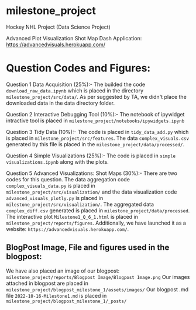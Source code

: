 # milestone_project
Hockey NHL Project (Data Science Project)

Advanced Plot Visualization Shot Map Dash Application: https://advancedvisuals.herokuapp.com/

# Question Codes and Figures:

Question 1 Data Acquisition (25%):-
The builded the code `download_raw_data.ipynb` which is placed in the directory `milestone_project/src/data/`. As per suggested by TA, we didn't place the downloaded data in the data directory folder.

Question 2 Interactive Debugging Tool (10%):-
The notebook of ipywidget intractive tool is placed in `milestone_project/notebooks/ipywidgets.ipynb`

Question 3 Tidy Data (10%):-
The code is placed in `tidy_data_add.py` which is placed in `milestone_project/src/features`. The data `complex_visuals.csv` generated by this file is placed in the `milestone_project/data/processed/`.

Question 4 Simple Visualizations (25%):-
The code is placed in `simple visualizations.ipynb` along with the plots.

Question 5 Advanced Visualizations: Shot Maps (30%):-
There are two codes for this question. The data aggregation code `complex_visuals_data.py` is placed in `milestone_project/src/visualization/` and the data visualization code `advanced_visuals_plotly.py` is placed in `milestone_project/src/visualization/`. The aggregated data `complex_diff.csv` generated is placed in `milestone_project/data/processed`. The interactive plot `Milestone1_Q_6_1.html` is placed in `milestone_project/reports/figures`. Additionally, we have launched it as a website: `https://advancedvisuals.herokuapp.com/`.

## BlogPost Image, File and figures used in the blogpost:

We have also placed an image of our blogpost: `milestone_project/reports/Blogpost Image/Blogpost Image.png`
Our images attached in blogpost are placed in `milestone_project/blogpost_milestone_1/assets/images/`
Our blogpost .md file `2022-10-16-Milestone1.md` is placed in `milestone_project/blogpost_milestone_1/_posts/`
